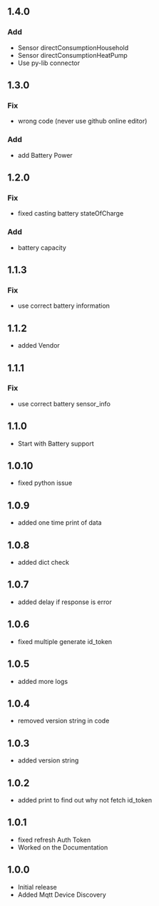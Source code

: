 <!-- https://developers.home-assistant.io/docs/add-ons/presentation#keeping-a-changelog -->
## 1.4.0
### Add
- Sensor directConsumptionHousehold
- Sensor directConsumptionHeatPump
- Use py-lib connector
## 1.3.0
### Fix
- wrong code (never use github online editor)
### Add
- add Battery Power
## 1.2.0
### Fix
- fixed casting battery stateOfCharge
### Add
- battery capacity
## 1.1.3
### Fix
- use correct battery information
## 1.1.2
- added Vendor
## 1.1.1
### Fix
- use correct battery sensor_info

## 1.1.0

- Start with Battery support
  
## 1.0.10

- fixed python issue
  
## 1.0.9

- added one time print of data
  
## 1.0.8

- added dict check
 
## 1.0.7

- added delay if response is error

## 1.0.6

- fixed multiple generate id_token

## 1.0.5

- added more logs

## 1.0.4

- removed version string in code

## 1.0.3

- added version string

## 1.0.2

- added print to find out why not fetch id_token
  
## 1.0.1

- fixed refresh Auth Token
- Worked on the Documentation

## 1.0.0

- Initial release
- Added Mqtt Device Discovery
